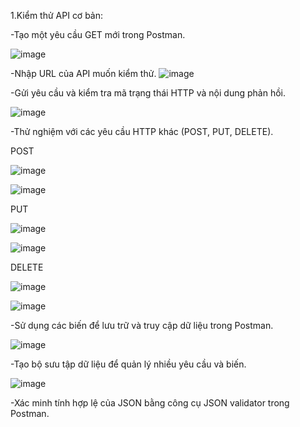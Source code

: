 1.Kiểm thử API cơ bản:

-Tạo một yêu cầu GET mới trong Postman.

![image](https://github.com/Zkaito3203/Postman1/assets/96974902/155a0954-0dca-4db6-b00f-4b747d890f28)




-Nhập URL của API muốn kiểm thử.
![image](https://github.com/Zkaito3203/Postman1/assets/96974902/8e323442-e52b-4d67-95ad-cc5f3ccec7ec)



-Gửi yêu cầu và kiểm tra mã trạng thái HTTP và nội dung phản hồi.

![image](https://github.com/Zkaito3203/Postman1/assets/96974902/9ab26863-91dd-4afe-af6d-53fe959b72eb)


-Thử nghiệm với các yêu cầu HTTP khác (POST, PUT, DELETE).

POST

![image](https://github.com/Zkaito3203/Postman1/assets/96974902/a258b9e6-9422-4a57-a410-e1c4c8bfbd95)



![image](https://github.com/Zkaito3203/Postman1/assets/96974902/6ac59113-0b52-4dc3-92d0-3806d7c00680)




PUT

![image](https://github.com/Zkaito3203/Postman1/assets/96974902/68d806fb-6362-4df0-8b5b-5b7899f1655d)



![image](https://github.com/Zkaito3203/Postman1/assets/96974902/34e657ed-5993-40c1-8acc-68579574c036)



DELETE

![image](https://github.com/Zkaito3203/Postman1/assets/96974902/6b9029a0-c67f-469f-bf34-05268f9c85e8)


![image](https://github.com/Zkaito3203/Postman1/assets/96974902/d988ff9c-0d55-4ad0-8b99-4af989d15c97)



-Sử dụng các biến để lưu trữ và truy cập dữ liệu trong Postman.

![image](https://github.com/Zkaito3203/Postman1/assets/96974902/f86b8952-c754-4579-a6f1-104800e9b6a9)



-Tạo bộ sưu tập dữ liệu để quản lý nhiều yêu cầu và biến.

![image](https://github.com/Zkaito3203/Postman1/assets/96974902/43574daf-b9bc-4317-84f4-e98140f69853)


-Xác minh tính hợp lệ của JSON bằng công cụ JSON validator trong Postman.

